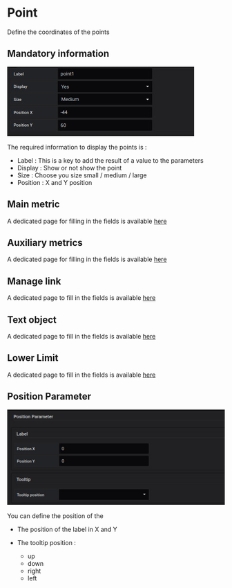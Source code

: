 
# Point

Define the coordinates of the points



## Mandatory information


![saisie point](../../screenshots/editor/coordinates/screen-point/obligatoire.jpg)


The required information to display the points is : 



- Label : This is a key to add the result of a value to the parameters 
- Display : Show or not show the point
- Size : Choose you size small / medium / large
- Position : X and Y position



## Main metric

A dedicated page for filling in the fields is available [here](coordinates-main-metric.md)


## Auxiliary metrics

A dedicated page for filling in the fields is available [here](coordinates-auxiliary-metric.md)


## Manage link

A dedicated page to fill in the fields is available [here](coordinates-manage-link.md)



## Text object


A dedicated page to fill in the fields is available [here](coordinates-object-text.md)


## Lower Limit


A dedicated page to fill in the fields is available [here](coordinates-lower-limit.md)


## Position Parameter


![position parameter](../../screenshots/editor/coordinates/screen-point/position-parameter.jpg)

You can define the position of the 


  - The position of the label in X and Y


  - The tooltip position : 
    - up
    - down
    - right
    - left 






